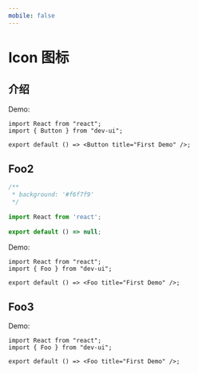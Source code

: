 ```yaml
---
mobile: false
---
```


# Icon 图标

## 介绍
Demo:

```tsx
import React from "react";
import { Button } from "dev-ui";

export default () => <Button title="First Demo" />;
```

## Foo2

```jsx
/**
 * background: '#f6f7f9'
 */
 
import React from 'react';
 
export default () => null;
```

Demo:

```tsx
import React from "react";
import { Foo } from "dev-ui";

export default () => <Foo title="First Demo" />;
```

## Foo3

Demo:

```tsx
import React from "react";
import { Foo } from "dev-ui";

export default () => <Foo title="First Demo" />;
```

<API src="./index.ts"></API>

<code hidden="hidden" src="./demos/demo.tsx"></code>
